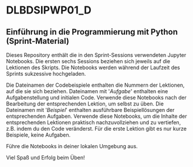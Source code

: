 # DLBDSIPWP01_D
## Einführung in die Programmierung mit Python (Sprint-Material)

Dieses Repository enthält die in den Sprint-Sessions verwendeten Jupyter Notebooks. Die ersten sechs Sessions beziehen sich jeweils auf die Lektionen des Skripts. Die Notebooks werden während der Laufzeit des Sprints sukzessive hochgeladen.

Die Dateinamen der Codebeispiele enthalten die Nummern der Lektionen, auf die sie sich beziehen. Dateinamen mit '_Aufgabe_' enthalten eine Aufgabenstellung und initialen Code. Verwende diese Notebooks nach der Bearbeitung der entsprechenden Lektion, um selbst zu üben. Die Dateinamen mit '_Beispiel_' enthalten ausführbare Beispiellösungen der entsprechenden Aufgaben. Verwende diese Notebooks, um die Inhalte der entsprechenden Lektionen praktisch nachzuvollziehen und zu vertiefen, z.B. indem du den Code veränderst. Für die erste Lektion gibt es nur kurze Beispiele, keine Aufgaben. 

Führe die Notebooks in deiner lokalen Umgebung aus.

Viel Spaß und Erfolg beim Üben!

